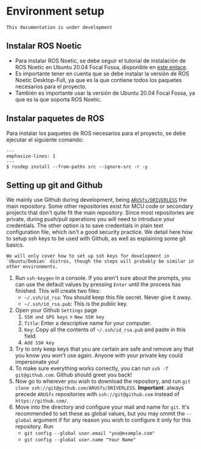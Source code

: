 # Environment setup

```{warning}
This documentation is under development
```

## Instalar ROS Noetic

- Para instalar ROS Noetic, se debe seguir el tutorial de instalación de ROS Noetic en Ubuntu 20.04 Focal Fossa, disponible en [este enlace](http://wiki.ros.org/noetic/Installation/Ubuntu).
- Es importante tener en cuenta que se debe instalar la versión de ROS Noetic Desktop-Full, ya que es la que contiene todos los paquetes necesarios para el proyecto.
- También es importante usar la versión de Ubuntu 20.04 Focal Fossa, ya que es la que soporta ROS Noetic.

## Instalar paquetes de ROS
Para instalar los paquetes de ROS necesarios para el proyecto, se debe ejecutar el siguiente comando:

```{code-block}
---
emphasize-lines: 1
---
$ rosdep install --from-paths src --ignore-src -r -y
```

## Setting up git and Github
We mainly use Github during development, being [`ARUSfs/DRIVERLESS`](https://github.com/ARUSfs/DRIVERLESS) the main repository. Some other repositories exist for MCU code or secondary projects that don't quite fit the main repository. Since most repositories are private, during push/pull operations you will need to introduce your credentials. The other option is to save credentials in plain text configuration file, which isn't a good security practice. We detail here how to setup ssh keys to be used with Github, as well as explaining some git basics.

```{note}
We will only cover how to set up ssh keys for development in `Ubuntu/Debian` distros, though the steps will probably be similar in other environments.
```

1. Run `ssh-keygen` in a console. If you aren't sure about the prompts, you can use the default values by pressing `Enter` until the process has finished. This will create two files:
    * `~/.ssh/id_rsa`: You should keep this file secret. Never give it away.
    * `~/.ssh/id_rsa.pub`: This is the *public* key.
2. Open your Github `Settings` page
    1. `SSH and GPG keys` > `New SSH key` 
    2. `Title`: Enter a descriptive name for your computer.
    3. `Key`: Copy all the contents of `~/.ssh/id_rsa.pub` and paste in this field.
    4. `Add SSH key`
3. Try to only keep keys that you are certain are safe and remove any that you know you won't use again. Anyone with your private key could impersonate you!
4. To make sure everything works correctly, you can run `ssh -T git@github.com`. Github should greet you back!
5. Now go to wherever you wish to download the repository, and run `git clone ssh://git@github.com/ARUSfs/DRIVERLESS`. **Important**: always precede `ARUSfs` repositories with `ssh://git@github.com` instead of `https://github.com/`.
6. Move into the directory and configure your mail and name for `git`. It's recommended to set these as global values, but you may ommit the `--global` argument if for any reason you wish to configure it only for this repository. Run
    * `git config --global user.email "you@example.com"`
    * `git config --global user.name "Your Name"`
